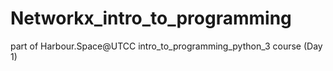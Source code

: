 # Networkx_intro_to_programming
part of Harbour.Space@UTCC intro_to_programming_python_3 course (Day 1)

